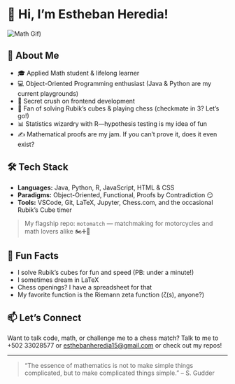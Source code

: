 # 👋 Hi, I’m Estheban Heredia!

![Math Gif](https://media4.giphy.com/media/v1.Y2lkPTc5MGI3NjExcWc3N2xwbmVhbWY1czE1Z3VzbTF0eTR4ZmNpOWExcTdyY2J1ZndoYyZlcD12MV9pbnRlcm5hbF9naWZfYnlfaWQmY3Q9Zw/3tEFVAbfzzcwo/giphy.gif))

## 🚀 About Me
- 🎓 Applied Math student & lifelong learner
- 💻 Object-Oriented Programming enthusiast (Java & Python are my current playgrounds)
- 🎨 Secret crush on frontend development
- 🧠 Fan of solving Rubik’s cubes & playing chess (checkmate in 3? Let’s go!)
- 📊 Statistics wizardry with R—hypothesis testing is my idea of fun
- ✍️ Mathematical proofs are my jam. If you can’t prove it, does it even exist?

## 🛠️ Tech Stack
- **Languages:** Java, Python, R, JavaScript, HTML & CSS  
- **Paradigms:** Object-Oriented, Functional, Proofs by Contradiction 😏  
- **Tools:** VSCode, Git, LaTeX, Jupyter, Chess.com, and the occasional Rubik’s Cube timer

> My flagship repo: `motomatch` — matchmaking for motorcycles and math lovers alike 🏍️➕🧮

## 🧩 Fun Facts
- I solve Rubik’s cubes for fun and speed (PB: under a minute!)
- I sometimes dream in LaTeX
- Chess openings? I have a spreadsheet for that
- My favorite function is the Riemann zeta function (ζ(s), anyone?)

## 📫 Let’s Connect
Want to talk code, math, or challenge me to a chess match? Talk to me to +502 33028577 or esthebanheredia15@gmail.com or check out my repos!

---

> “The essence of mathematics is not to make simple things complicated, but to make complicated things simple.” – S. Gudder
